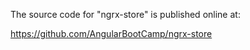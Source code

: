 The source code for "ngrx-store" is published online at:

https://github.com/AngularBootCamp/ngrx-store

